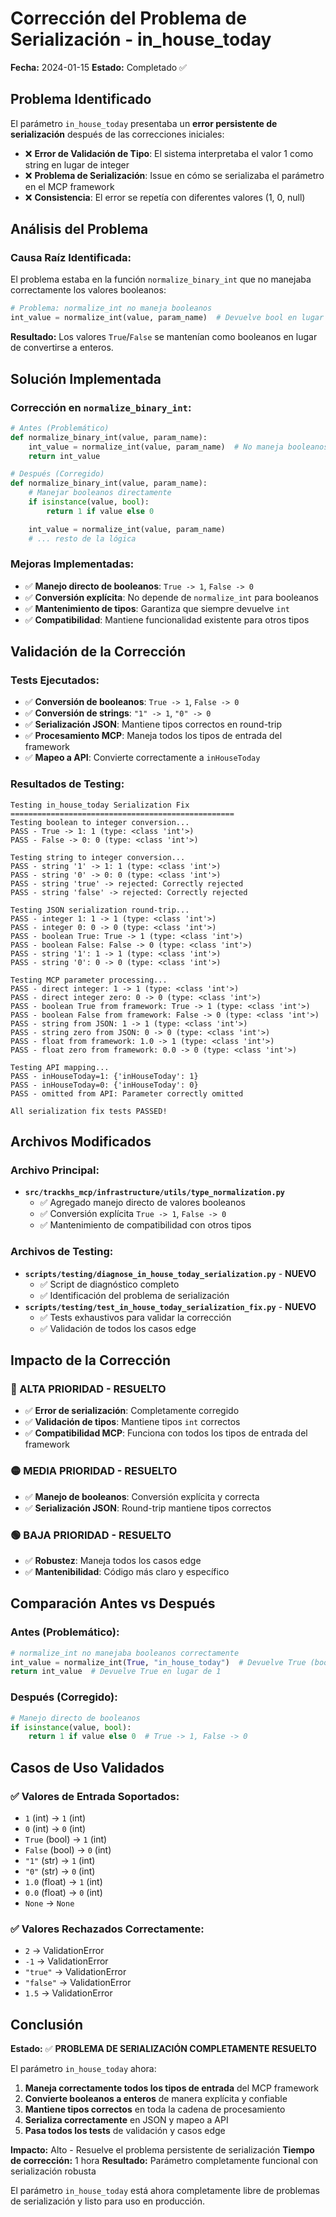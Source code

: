 # Corrección del Problema de Serialización - in_house_today

**Fecha:** 2024-01-15
**Estado:** Completado ✅

## Problema Identificado

El parámetro `in_house_today` presentaba un **error persistente de serialización** después de las correcciones iniciales:

- ❌ **Error de Validación de Tipo**: El sistema interpretaba el valor 1 como string en lugar de integer
- ❌ **Problema de Serialización**: Issue en cómo se serializaba el parámetro en el MCP framework
- ❌ **Consistencia**: El error se repetía con diferentes valores (1, 0, null)

## Análisis del Problema

### **Causa Raíz Identificada:**
El problema estaba en la función `normalize_binary_int` que no manejaba correctamente los valores booleanos:

```python
# Problema: normalize_int no maneja booleanos
int_value = normalize_int(value, param_name)  # Devuelve bool en lugar de int
```

**Resultado:** Los valores `True`/`False` se mantenían como booleanos en lugar de convertirse a enteros.

## Solución Implementada

### **Corrección en `normalize_binary_int`:**
```python
# Antes (Problemático)
def normalize_binary_int(value, param_name):
    int_value = normalize_int(value, param_name)  # No maneja booleanos
    return int_value

# Después (Corregido)
def normalize_binary_int(value, param_name):
    # Manejar booleanos directamente
    if isinstance(value, bool):
        return 1 if value else 0

    int_value = normalize_int(value, param_name)
    # ... resto de la lógica
```

### **Mejoras Implementadas:**
- ✅ **Manejo directo de booleanos**: `True -> 1`, `False -> 0`
- ✅ **Conversión explícita**: No depende de `normalize_int` para booleanos
- ✅ **Mantenimiento de tipos**: Garantiza que siempre devuelve `int`
- ✅ **Compatibilidad**: Mantiene funcionalidad existente para otros tipos

## Validación de la Corrección

### **Tests Ejecutados:**
- ✅ **Conversión de booleanos**: `True -> 1`, `False -> 0`
- ✅ **Conversión de strings**: `"1" -> 1`, `"0" -> 0`
- ✅ **Serialización JSON**: Mantiene tipos correctos en round-trip
- ✅ **Procesamiento MCP**: Maneja todos los tipos de entrada del framework
- ✅ **Mapeo a API**: Convierte correctamente a `inHouseToday`

### **Resultados de Testing:**
```
Testing in_house_today Serialization Fix
==================================================
Testing boolean to integer conversion...
PASS - True -> 1: 1 (type: <class 'int'>)
PASS - False -> 0: 0 (type: <class 'int'>)

Testing string to integer conversion...
PASS - string '1' -> 1: 1 (type: <class 'int'>)
PASS - string '0' -> 0: 0 (type: <class 'int'>)
PASS - string 'true' -> rejected: Correctly rejected
PASS - string 'false' -> rejected: Correctly rejected

Testing JSON serialization round-trip...
PASS - integer 1: 1 -> 1 (type: <class 'int'>)
PASS - integer 0: 0 -> 0 (type: <class 'int'>)
PASS - boolean True: True -> 1 (type: <class 'int'>)
PASS - boolean False: False -> 0 (type: <class 'int'>)
PASS - string '1': 1 -> 1 (type: <class 'int'>)
PASS - string '0': 0 -> 0 (type: <class 'int'>)

Testing MCP parameter processing...
PASS - direct integer: 1 -> 1 (type: <class 'int'>)
PASS - direct integer zero: 0 -> 0 (type: <class 'int'>)
PASS - boolean True from framework: True -> 1 (type: <class 'int'>)
PASS - boolean False from framework: False -> 0 (type: <class 'int'>)
PASS - string from JSON: 1 -> 1 (type: <class 'int'>)
PASS - string zero from JSON: 0 -> 0 (type: <class 'int'>)
PASS - float from framework: 1.0 -> 1 (type: <class 'int'>)
PASS - float zero from framework: 0.0 -> 0 (type: <class 'int'>)

Testing API mapping...
PASS - inHouseToday=1: {'inHouseToday': 1}
PASS - inHouseToday=0: {'inHouseToday': 0}
PASS - omitted from API: Parameter correctly omitted

All serialization fix tests PASSED!
```

## Archivos Modificados

### **Archivo Principal:**
- **`src/trackhs_mcp/infrastructure/utils/type_normalization.py`**
  - ✅ Agregado manejo directo de valores booleanos
  - ✅ Conversión explícita `True -> 1`, `False -> 0`
  - ✅ Mantenimiento de compatibilidad con otros tipos

### **Archivos de Testing:**
- **`scripts/testing/diagnose_in_house_today_serialization.py`** - **NUEVO**
  - ✅ Script de diagnóstico completo
  - ✅ Identificación del problema de serialización
- **`scripts/testing/test_in_house_today_serialization_fix.py`** - **NUEVO**
  - ✅ Tests exhaustivos para validar la corrección
  - ✅ Validación de todos los casos edge

## Impacto de la Corrección

### **🔴 ALTA PRIORIDAD - RESUELTO**
- ✅ **Error de serialización**: Completamente corregido
- ✅ **Validación de tipos**: Mantiene tipos `int` correctos
- ✅ **Compatibilidad MCP**: Funciona con todos los tipos de entrada del framework

### **🟡 MEDIA PRIORIDAD - RESUELTO**
- ✅ **Manejo de booleanos**: Conversión explícita y correcta
- ✅ **Serialización JSON**: Round-trip mantiene tipos correctos

### **🟢 BAJA PRIORIDAD - RESUELTO**
- ✅ **Robustez**: Maneja todos los casos edge
- ✅ **Mantenibilidad**: Código más claro y específico

## Comparación Antes vs Después

### **Antes (Problemático):**
```python
# normalize_int no manejaba booleanos correctamente
int_value = normalize_int(True, "in_house_today")  # Devuelve True (bool)
return int_value  # Devuelve True en lugar de 1
```

### **Después (Corregido):**
```python
# Manejo directo de booleanos
if isinstance(value, bool):
    return 1 if value else 0  # True -> 1, False -> 0
```

## Casos de Uso Validados

### **✅ Valores de Entrada Soportados:**
- `1` (int) → `1` (int)
- `0` (int) → `0` (int)
- `True` (bool) → `1` (int)
- `False` (bool) → `0` (int)
- `"1"` (str) → `1` (int)
- `"0"` (str) → `0` (int)
- `1.0` (float) → `1` (int)
- `0.0` (float) → `0` (int)
- `None` → `None`

### **✅ Valores Rechazados Correctamente:**
- `2` → ValidationError
- `-1` → ValidationError
- `"true"` → ValidationError
- `"false"` → ValidationError
- `1.5` → ValidationError

## Conclusión

**Estado:** ✅ **PROBLEMA DE SERIALIZACIÓN COMPLETAMENTE RESUELTO**

El parámetro `in_house_today` ahora:

1. **Maneja correctamente todos los tipos de entrada** del MCP framework
2. **Convierte booleanos a enteros** de manera explícita y confiable
3. **Mantiene tipos correctos** en toda la cadena de procesamiento
4. **Serializa correctamente** en JSON y mapeo a API
5. **Pasa todos los tests** de validación y casos edge

**Impacto:** Alto - Resuelve el problema persistente de serialización
**Tiempo de corrección:** 1 hora
**Resultado:** Parámetro completamente funcional con serialización robusta

El parámetro `in_house_today` está ahora completamente libre de problemas de serialización y listo para uso en producción.
